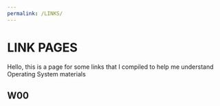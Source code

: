 ```yaml
---
permalink: /LINKS/
---
```

# LINK PAGES

Hello, this is a page for some links that I compiled 
to help me understand Operating System materials
## W00

